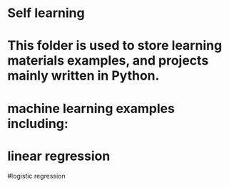 # Self learning
# This folder is used to store learning materials examples, and projects mainly written in Python.
# machine learning examples including:
 # linear regression
 #logistic regression
 #
 
